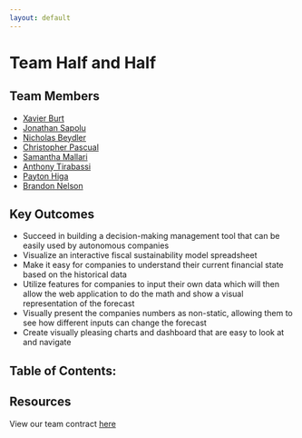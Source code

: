```yaml
---
layout: default
---
```

# Team Half and Half

## Team Members
* [Xavier Burt](httpes://xavierburt.github.io/)
* [Jonathan Sapolu](https://jsapolu99.github.io/)
* [Nicholas Beydler](https://beydlern.github.io/)
* [Christopher Pascual](https://caspascual.github.io/)
* [Samantha Mallari](https://samallari.github.io/)
* [Anthony Tirabassi](https://t-tirabassi.github.io/)
* [Payton Higa](https://PaytonHAH.github.io/)
* [Brandon Nelson](https://bksnelson.github.io/)

## Key Outcomes

* Succeed in building a decision-making management tool that can be easily used by autonomous companies 
* Visualize an interactive fiscal sustainability model spreadsheet
* Make it easy for companies to understand their current financial state based on the historical data
* Utilize features for companies to input their own data which will then allow the web application to do the math and show a visual representation of the forecast
* Visually present the companies numbers as non-static, allowing them to see how different inputs can change the forecast
* Create visually pleasing charts and dashboard that are easy to look at and navigate

## Table of Contents: 

## Resources
View our team contract [here](https://docs.google.com/document/d/1PjFIRw1aXRPUn2tKEE4p0D7bu_I8XHgkIsCQO42zJVk/edit?usp=sharing)

